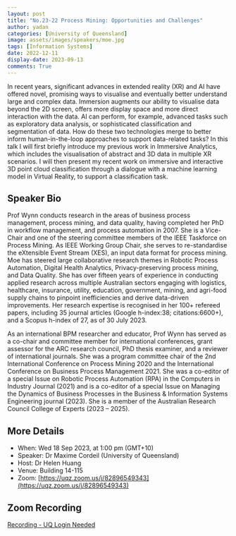 ```yaml
---
layout: post
title: "No.23-22 Process Mining: Opportunities and Challenges"
author: yadan
categories: [University of Queensland]
image: assets/images/speakers/moe.jpg
tags: [Information Systems]
date: 2022-12-11
display-date: 2023-09-13
comments: True
---
```


In recent years, significant advances in extended reality (XR) and AI have offered novel, promising ways to visualise and eventually better understand large and complex data. Immersion augments our ability to visualise data beyond the 2D screen, offers more display space and more direct interaction with the data. AI can perform, for example, advanced tasks such as exploratory data analysis, or sophisticated classification and segmentation of data. How do these two technologies merge to better inform human-in-the-loop approaches to support data-related tasks? In this talk I will first briefly introduce my previous work in Immersive Analytics, which includes the visualisation of abstract and 3D data in multiple XR scenarios. I will then present my recent work on immersive and interactive 3D point cloud classification through a dialogue with a machine learning model in Virtual Reality, to support a classification task.

## Speaker Bio

Prof Wynn conducts research in the areas of business process management, process mining, and data quality, having completed her PhD in workflow management, and process automation in 2007. She is a Vice-Chair and one of the steering committee members of the IEEE Taskforce on Process Mining. As IEEE Working Group Chair, she serves to re-standardise the eXtensible Event Stream (XES), an input data format for process mining. Moe has steered large collaborative research themes in Robotic Process Automation, Digital Health Analytics, Privacy-preserving process mining, and Data Quality. She has over fifteen years of experience in conducting applied research across multiple Australian sectors engaging with logistics, healthcare, insurance, utility, education, government, mining, and agri-food supply chains to pinpoint inefficiencies and derive data-driven improvements. Her research expertise is recognised in her 100+ refereed papers, including 35 journal articles (Google h-index:38; citations:6600+), and a Scopus h-index of 27, as of 30 July 2023.

As an international BPM researcher and educator, Prof Wynn has served as a co-chair and committee member for international conferences, grant assessor for the ARC research council, PhD thesis examiner, and a reviewer of international journals. She was a program committee chair of the 2nd International Conference on Process Mining 2020 and the International Conference on Business Process Management 2021. She was a co-editor of a special Issue on Robotic Process Automation (RPA) in the Computers in Industry Journal (2021) and is a co-editor of a special Issue on Managing the Dynamics of Business Processes in the Business & Information Systems Engineering journal (2023). She is a member of the Australian Research Council College of Experts (2023 – 2025).

## More Details

- When: Wed 18 Sep 2023, at 1:00 pm (GMT+10)
- Speaker: Dr Maxime Cordeil (University of Queensland)
- Host: Dr Helen Huang
- Venue: Building 14-115
- Zoom: [https://uqz.zoom.us/j/82896549343](https://uqz.zoom.us/j/82896549343)

## Zoom Recording

[Recording - UQ Login Needed](https://uqz.zoom.us/rec/share/4MNjzeYWYZK9RaTZQuZb-KxNraGH0MfQettFKt14wFCMd1AQ6d96PEE62hajIN3l.KDWRjFu9t5l1Iv25?startTime=1697598274000)
